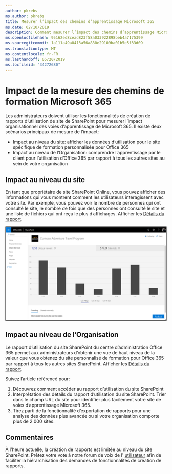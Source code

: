 ```yaml
---
author: pkrebs
ms.author: pkrebs
title: Mesurer l’impact des chemins d’apprentissage Microsoft 365
ms.date: 02/10/2019
description: Comment mesurer l’impact des chemins d’apprentissage Microsoft 365
ms.openlocfilehash: 95162ed8cead823f58a033922898beb4a7175399
ms.sourcegitcommit: 1a111a49a0413a56a880e29109ba01b5e5f33d09
ms.translationtype: MT
ms.contentlocale: fr-FR
ms.lasthandoff: 05/20/2019
ms.locfileid: "34272680"
---
```

# <a name="measuring-impact-of-microsoft-365-learning-pathways"></a>Impact de la mesure des chemins de formation Microsoft 365

Les administrateurs doivent utiliser les fonctionnalités de création de rapports d’utilisation de site de SharePoint pour mesurer l’impact organisationnel des voies d’apprentissage de Microsoft 365. Il existe deux scénarios principaux de mesure de l’impact: 
- Impact au niveau du site: afficher les données d’utilisation pour le site spécifique de formation personnalisée pour Office 365 
- Impact au niveau de l’Organisation: comprendre l’apprentissage par le client pour l’utilisation d’Office 365 par rapport à tous les autres sites au sein de votre organisation

## <a name="site-level-impact"></a>Impact au niveau du site

En tant que propriétaire de site SharePoint Online, vous pouvez afficher des informations qui vous montrent comment les utilisateurs interagissent avec votre site. Par exemple, vous pouvez voir le nombre de personnes qui ont consulté le site, le nombre de fois que des personnes ont consulté le site et une liste de fichiers qui ont reçu le plus d’affichages. Afficher les [Détails du rapport](https://support.office.com/article/view-usage-data-for-your-sharepoint-site-2fa8ddc2-c4b3-4268-8d26-a772dc55779e). 

![CG-measureimpactreport. png](media/cg-measureimpactreport.png)

## <a name="organization-level-impact"></a>Impact au niveau de l’Organisation
Le rapport d’utilisation du site SharePoint du centre d’administration Office 365 permet aux administrateurs d’obtenir une vue de haut niveau de la valeur que vous obtenez du site personnalisé de formation pour Office 365 par rapport à tous les autres sites SharePoint. Afficher les [Détails du rapport](https://docs.microsoft.com/office365/admin/activity-reports/sharepoint-site-usage?view=o365-worldwide).
 
Suivez l’article référencé pour: 
1. Découvrez comment accéder au rapport d’utilisation du site SharePoint 
2. Interprétation des détails du rapport d’utilisation du site SharePoint. Trier dans le champ URL du site pour identifier plus facilement votre site de voies d’apprentissage Microsoft 365. 
3. Tirez parti de la fonctionnalité d’exportation de rapports pour une analyse des données plus avancée ou si votre organisation comporte plus de 2 000 sites. 

## <a name="feedback"></a>Commentaires

À l’heure actuelle, la création de rapports est limitée au niveau du site SharePoint. Prêtez votre vote à notre forum de voix de l' [utilisateur](https://microsoftteams.uservoice.com/forums/913429-learning-solutions) afin de faciliter la hiérarchisation des demandes de fonctionnalités de création de rapports.   

